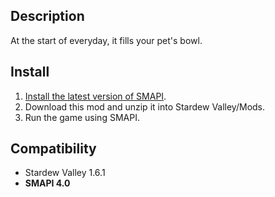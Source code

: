 ﻿## Description
At the start of everyday, it fills your pet's bowl.

## Install
1. [Install the latest version of SMAPI](https://smapi.io/).
2. Download this mod and unzip it into Stardew Valley/Mods.
3. Run the game using SMAPI.

## Compatibility
- Stardew Valley 1.6.1
- **SMAPI 4.0**
